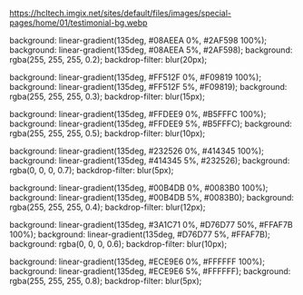 https://hcltech.imgix.net/sites/default/files/images/special-pages/home/01/testimonial-bg.webp



background: linear-gradient(135deg, #08AEEA 0%, #2AF598 100%);
background: linear-gradient(135deg, #08AEEA 5%, #2AF598);
background: rgba(255, 255, 255, 0.2);
backdrop-filter: blur(20px);


background: linear-gradient(135deg, #FF512F 0%, #F09819 100%);
background: linear-gradient(135deg, #FF512F 5%, #F09819);
background: rgba(255, 255, 255, 0.3);
backdrop-filter: blur(15px);


background: linear-gradient(135deg, #FFDEE9 0%, #B5FFFC 100%);
background: linear-gradient(135deg, #FFDEE9 5%, #B5FFFC);
background: rgba(255, 255, 255, 0.5);
backdrop-filter: blur(10px);


background: linear-gradient(135deg, #232526 0%, #414345 100%);
background: linear-gradient(135deg, #414345 5%, #232526);
background: rgba(0, 0, 0, 0.7);
backdrop-filter: blur(5px);


background: linear-gradient(135deg, #00B4DB 0%, #0083B0 100%);
background: linear-gradient(135deg, #00B4DB 5%, #0083B0);
background: rgba(255, 255, 255, 0.4);
backdrop-filter: blur(12px);


background: linear-gradient(135deg, #3A1C71 0%, #D76D77 50%, #FFAF7B 100%);
background: linear-gradient(135deg, #D76D77 5%, #FFAF7B);
background: rgba(0, 0, 0, 0.6);
backdrop-filter: blur(10px);


background: linear-gradient(135deg, #ECE9E6 0%, #FFFFFF 100%);
background: linear-gradient(135deg, #ECE9E6 5%, #FFFFFF);
background: rgba(255, 255, 255, 0.8);
backdrop-filter: blur(5px);
